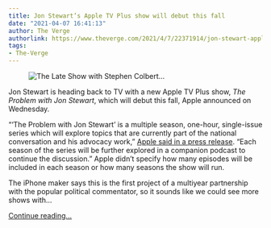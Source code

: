 ```yaml
---
title: Jon Stewart’s Apple TV Plus show will debut this fall
date: "2021-04-07 16:41:13"
author: The Verge
authorlink: https://www.theverge.com/2021/4/7/22371914/jon-stewart-apple-tv-plus-show-release-launch-date-fall
tags:
- The-Verge
---
```

<figure>
      <img alt="The Late Show with Stephen Colbert..." src="https://cdn.vox-cdn.com/thumbor/NcrQ2qvtXJUOI1zSbaGRSYkS14k=/0x1:3000x2001/1310x873/cdn.vox-cdn.com/uploads/chorus_image/image/69089773/1150560659.0.jpg" />
    </figure>

  <p id="9KIamC">Jon Stewart is heading back to TV with a new Apple TV Plus show, <em>The Problem with Jon Stewart</em>, which will debut this fall, Apple announced on Wednesday. </p>
<p id="Yso27H">“‘The Problem with Jon Stewart’ is a multiple season, one-hour, single-issue series which will explore topics that are currently part of the national conversation and his advocacy work,” <a href="https://go.redirectingat.com?id=66960X1514734&amp;xs=1&amp;url=https%3A%2F%2Fwww.apple.com%2Ftv-pr%2Fnews%2F2021%2F04%2Fapple-reveals-series-title-for-jon-stewarts-highly-anticipated-return-to-television-as-the-problem-with-jon-stewart-to-debut-in-fall-2021-on-apple-tv%2F&amp;referrer=theverge.com&amp;sref=https%3A%2F%2Fwww.theverge.com%2F2021%2F4%2F7%2F22371914%2Fjon-stewart-apple-tv-plus-show-release-launch-date-fall" rel="sponsored nofollow noopener" target="_blank">Apple said in a press release</a>. “Each season of the series will be further explored in a companion podcast to continue the discussion.” Apple didn’t specify how many episodes will be included in each season or how many seasons the show will run.</p>
<p id="jmjsb0">The iPhone maker says this is the first project of a multiyear partnership with the popular political commentator, so it sounds like we could see more shows with...</p>
  <p>
    <a href="https://www.theverge.com/2021/4/7/22371914/jon-stewart-apple-tv-plus-show-release-launch-date-fall">Continue reading&hellip;</a>
  </p>
